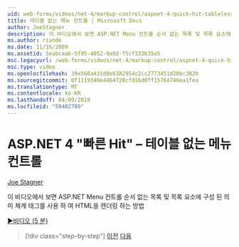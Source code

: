 ```yaml
---
uid: web-forms/videos/net-4/markup-control/aspnet-4-quick-hit-tableless-menu-control
title: 테이블 없는 메뉴 컨트롤 | Microsoft Docs
author: JoeStagner
description: 이 비디오에서 보면 ASP.NET Menu 컨트롤 순서 없는 목록 및 목록 요소에 구성 된 의미 체계 태그를 사용 하 여 HTML을 렌더링 하는 방법
ms.author: riande
ms.date: 11/16/2009
ms.assetid: 5eabcaab-5f95-4052-9a92-f5cf332b35a5
msc.legacyurl: /web-forms/videos/net-4/markup-control/aspnet-4-quick-hit-tableless-menu-control
msc.type: video
ms.openlocfilehash: 39e566a431d0e6382954c2cc2773451d20bc382b
ms.sourcegitcommit: 0f1119340e4464720cfd16d0ff15764746ea1fea
ms.translationtype: MT
ms.contentlocale: ko-KR
ms.lasthandoff: 04/09/2019
ms.locfileid: "59402780"
---
```

# <a name="aspnet-4-quick-hit--tableless-menu-control"></a>ASP.NET 4 "빠른 Hit" – 테이블 없는 메뉴 컨트롤

[Joe Stagner](https://github.com/JoeStagner)

이 비디오에서 보면 ASP.NET Menu 컨트롤 순서 없는 목록 및 목록 요소에 구성 된 의미 체계 태그를 사용 하 여 HTML을 렌더링 하는 방법 

[&#9654;비디오 (5 분)](https://channel9.msdn.com/Blogs/ASP-NET-Site-Videos/aspnet-4-quick-hit-tableless-menu-control)

> [!div class="step-by-step"]
> [이전](aspnet-4-quick-hit-table-free-templated-controls.md)
> [다음](aspnet-4-quick-hit-hidden-field-divs.md)
